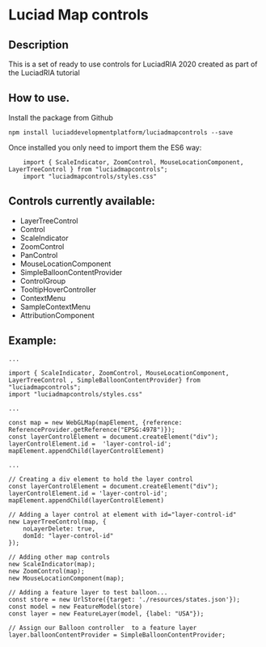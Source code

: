 # Luciad Map controls
 
## Description 
This is a set of ready to use controls for LuciadRIA 2020 created as part of the LuciadRIA tutorial

## How to use.  
Install the package from Github
```
npm install luciaddevelopmentplatform/luciadmapcontrols --save
```

Once installed you only need to import them the ES6 way:
```
    import { ScaleIndicator, ZoomControl, MouseLocationComponent, LayerTreeControl } from "luciadmapcontrols";
    import "luciadmapcontrols/styles.css"
```

## Controls currently available:
 * LayerTreeControl
 * Control
 * ScaleIndicator
 * ZoomControl
 * PanControl
 * MouseLocationComponent
 * SimpleBalloonContentProvider
 * ControlGroup
 * TooltipHoverController
 * ContextMenu
 * SampleContextMenu
 * AttributionComponent


## Example:
```
...

import { ScaleIndicator, ZoomControl, MouseLocationComponent, LayerTreeControl , SimpleBalloonContentProvider} from "luciadmapcontrols";
import "luciadmapcontrols/styles.css"

...

const map = new WebGLMap(mapElement, {reference: ReferenceProvider.getReference("EPSG:4978")});
const layerControlElement = document.createElement("div");
layerControlElement.id =  'layer-control-id';
mapElement.appendChild(layerControlElement)

...

// Creating a div element to hold the layer control
const layerControlElement = document.createElement("div");
layerControlElement.id = 'layer-control-id';
mapElement.appendChild(layerControlElement)

// Adding a layer control at element with id="layer-control-id"
new LayerTreeControl(map, {
    noLayerDelete: true,
    domId: "layer-control-id"
});

// Adding other map controls
new ScaleIndicator(map);
new ZoomControl(map);
new MouseLocationComponent(map);

// Adding a feature layer to test balloon...
const store = new UrlStore({target: './resources/states.json'});
const model = new FeatureModel(store)
const layer = new FeatureLayer(model, {label: "USA"});

// Assign our Balloon controller  to a feature layer
layer.balloonContentProvider = SimpleBalloonContentProvider;

```
